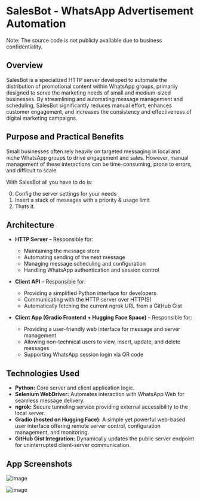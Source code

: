 # SalesBot - WhatsApp Advertisement Automation

Note: The source code is not publicly available due to business confidentiality.

## Overview

SalesBot is a specialized HTTP server developed to automate the distribution of promotional content within WhatsApp groups, primarily designed to serve the marketing needs of small and medium-sized businesses. By streamlining and automating message management and scheduling, SalesBot significantly reduces manual effort, enhances customer engagement, and increases the consistency and effectiveness of digital marketing campaigns.

## Purpose and Practical Benefits

Small businesses often rely heavily on targeted messaging in local and niche WhatsApp groups to drive engagement and sales. However, manual management of these interactions can be time-consuming, prone to errors, and difficult to scale.

With SalesBot all you have to do is:

0. Config the server settings for your needs
1. Insert a stack of messages with a priority & usage limit
2. Thats it.

## Architecture

- **HTTP Server** – Responsible for:
  - Maintaining the message store
  - Automating sending of the next message
  - Managing message scheduling and configuration
  - Handling WhatsApp authentication and session control

- **Client API** – Responsible for:
  - Providing a simplified Python interface for developers
  - Communicating with the HTTP server over HTTP(S)
  - Automatically fetching the current ngrok URL from a GitHub Gist

- **Client App (Gradio Frontend + Hugging Face Space)** – Responsible for:
  - Providing a user-friendly web interface for message and server management
  - Allowing non-technical users to view, insert, update, and delete messages
  - Supporting WhatsApp session login via QR code

## Technologies Used
- **Python:** Core server and client application logic.
- **Selenium WebDriver:** Automates interaction with WhatsApp Web for seamless message delivery.
- **ngrok:** Secure tunneling service providing external accessibility to the local server.
- **Gradio (hosted on Hugging Face):** A simple yet powerful web-based user interface offering remote server control, configuration management, and monitoring.
- **GitHub Gist Integration:** Dynamically updates the public server endpoint for uninterrupted client-server communication.


## App Screenshots
![image](https://github.com/user-attachments/assets/197a9444-c89e-4439-b469-643eacfd8ebc)


![image](https://github.com/user-attachments/assets/5467d56b-9dbc-416c-8f09-8cdcaf2c0062)
